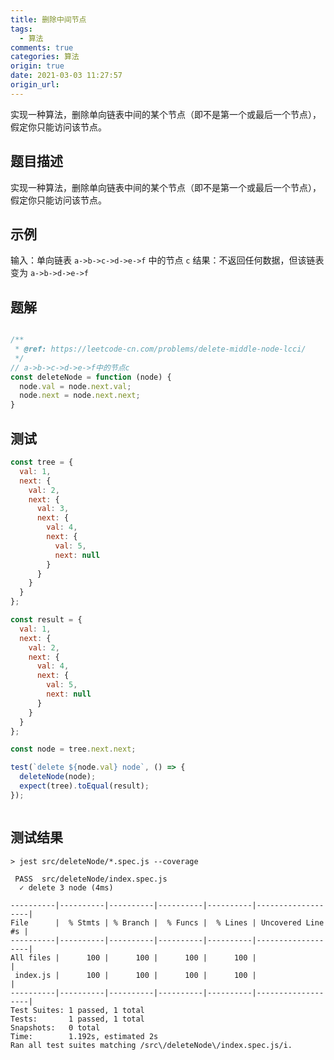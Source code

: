 ```yaml
---
title: 删除中间节点
tags:
  - 算法
comments: true
categories: 算法
origin: true
date: 2021-03-03 11:27:57
origin_url:
---
```

实现一种算法，删除单向链表中间的某个节点（即不是第一个或最后一个节点），假定你只能访问该节点。
<!-- more -->
## 题目描述
实现一种算法，删除单向链表中间的某个节点（即不是第一个或最后一个节点），假定你只能访问该节点。
## 示例
输入：单向链表 `a->b->c->d->e->f` 中的节点 `c`
结果：不返回任何数据，但该链表变为 `a->b->d->e->f`
## 题解
```js

/**
 * @ref: https://leetcode-cn.com/problems/delete-middle-node-lcci/
 */
// a->b->c->d->e->f中的节点c
const deleteNode = function (node) {
  node.val = node.next.val;
  node.next = node.next.next;
}
```
## 测试
```js
const tree = {
  val: 1,
  next: {
    val: 2,
    next: {
      val: 3,
      next: {
        val: 4,
        next: {
          val: 5,
          next: null
        }
      }
    }
  }
};

const result = {
  val: 1,
  next: {
    val: 2,
    next: {
      val: 4,
      next: {
        val: 5,
        next: null
      }
    }
  }
};

const node = tree.next.next;

test(`delete ${node.val} node`, () => {
  deleteNode(node);
  expect(tree).toEqual(result);
});



```
## 测试结果
```shell
> jest src/deleteNode/*.spec.js --coverage

 PASS  src/deleteNode/index.spec.js
  ✓ delete 3 node (4ms)

----------|----------|----------|----------|----------|-------------------|
File      |  % Stmts | % Branch |  % Funcs |  % Lines | Uncovered Line #s |
----------|----------|----------|----------|----------|-------------------|
All files |      100 |      100 |      100 |      100 |                   |
 index.js |      100 |      100 |      100 |      100 |                   |
----------|----------|----------|----------|----------|-------------------|
Test Suites: 1 passed, 1 total
Tests:       1 passed, 1 total
Snapshots:   0 total
Time:        1.192s, estimated 2s
Ran all test suites matching /src\/deleteNode\/index.spec.js/i.
```

